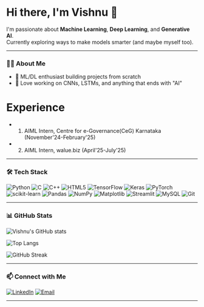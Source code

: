 # Hi there, I'm Vishnu 👋

I'm passionate about **Machine Learning**, **Deep Learning**, and **Generative AI**.  
Currently exploring ways to make models smarter (and maybe myself too).

---

### 👨‍💻 About Me
- 🚀 ML/DL enthusiast building projects from scratch
- 🤖 Love working on CNNs, LSTMs, and anything that ends with "AI"

# Experience
- 1. AIML Intern, Centre for e-Governance(CeG) Karnataka (November'24-February'25)
- 2. AIML Intern, walue.biz (April'25-July'25)

---

### 🛠 Tech Stack
![Python](https://img.shields.io/badge/Python-3776AB?style=for-the-badge&logo=python&logoColor=white)
![C](https://img.shields.io/badge/C-00599C?style=for-the-badge&logo=c&logoColor=white)
![C++](https://img.shields.io/badge/C%2B%2B-00599C?style=for-the-badge&logo=c%2B%2B&logoColor=white)
![HTML5](https://img.shields.io/badge/HTML5-E34F26?style=for-the-badge&logo=html5&logoColor=white)
![TensorFlow](https://img.shields.io/badge/TensorFlow-FF6F00?style=for-the-badge&logo=TensorFlow&logoColor=white)
![Keras](https://img.shields.io/badge/Keras-D00000?style=for-the-badge&logo=Keras&logoColor=white)
![PyTorch](https://img.shields.io/badge/PyTorch-EE4C2C?style=for-the-badge&logo=pytorch&logoColor=white)
![scikit-learn](https://img.shields.io/badge/scikit--learn-F7931E?style=for-the-badge&logo=scikit-learn&logoColor=white)
![Pandas](https://img.shields.io/badge/Pandas-150458?style=for-the-badge&logo=pandas&logoColor=white)
![NumPy](https://img.shields.io/badge/NumPy-013243?style=for-the-badge&logo=numpy&logoColor=white)
![Matplotlib](https://img.shields.io/badge/Matplotlib-ffffff?style=for-the-badge&logo=matplotlib&logoColor=black)
![Streamlit](https://img.shields.io/badge/Streamlit-FF4B4B?style=for-the-badge&logo=streamlit&logoColor=white)
![MySQL](https://img.shields.io/badge/MySQL-4479A1?style=for-the-badge&logo=mysql&logoColor=white)
![Git](https://img.shields.io/badge/Git-F05032?style=for-the-badge&logo=git&logoColor=white)

---

### 📊 GitHub Stats

![Vishnu's GitHub stats](https://github-readme-stats.vercel.app/api?username=VISHNUACHAR2004&show_icons=true&theme=radical)

![Top Langs](https://github-readme-stats.vercel.app/api/top-langs/?username=VISHNUACHAR2004&layout=compact&theme=radical)

![GitHub Streak](https://streak-stats.demolab.com?user=VISHNUACHAR2004&theme=radical)

---

### 📫 Connect with Me
[![LinkedIn](https://img.shields.io/badge/LinkedIn-0077B5?style=for-the-badge&logo=linkedin&logoColor=white)](https://www.linkedin.com/in/vishnu-r-123296265/ )
[![Email](https://img.shields.io/badge/Email-D14836?style=for-the-badge&logo=gmail&logoColor=white)](mailto:vishnuradhakrishna45@gmail.com)

---

